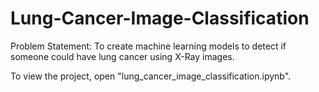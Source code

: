 # Lung-Cancer-Image-Classification

Problem Statement: To create machine learning models to detect if someone could have lung cancer using X-Ray images.

To view the project, open "lung_cancer_image_classification.ipynb".
